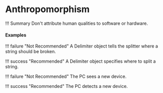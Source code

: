 # **Anthropomorphism**

!!! Summary 
    Don't attribute human qualities to software or hardware.

#### **Examples**

!!! failure "Not Recommended"
    A Delimiter object tells the splitter where a string should be broken.

!!! success "Recommended"
    A Delimiter object specifies where to split a string.

!!! failure "Not Recommended"
    The PC sees a new device.

!!! success "Recommended"
    The PC detects a new device.